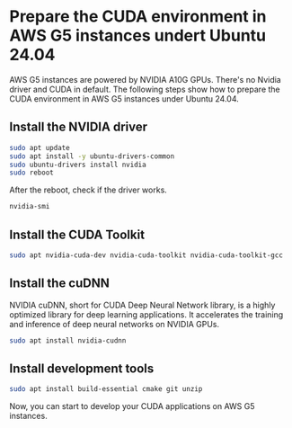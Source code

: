 # Prepare the CUDA environment in AWS G5 instances undert Ubuntu 24.04

AWS G5 instances are powered by NVIDIA A10G GPUs. There's no Nvidia driver and CUDA in default.
The following steps show how to prepare the CUDA environment in AWS G5 instances under Ubuntu 24.04.

## Install the NVIDIA driver
```bash
sudo apt update
sudo apt install -y ubuntu-drivers-common
sudo ubuntu-drivers install nvidia
sudo reboot
```

After the reboot, check if the driver works.
```bash
nvidia-smi
```

## Install the CUDA Toolkit
```bash
sudo apt nvidia-cuda-dev nvidia-cuda-toolkit nvidia-cuda-toolkit-gcc
```

## Install the cuDNN
NVIDIA cuDNN, short for CUDA Deep Neural Network library, is a highly optimized library for deep learning applications. It accelerates the training and inference of deep neural networks on NVIDIA GPUs.

```bash
sudo apt install nvidia-cudnn
```

## Install development tools
```bash
sudo apt install build-essential cmake git unzip
```

Now, you can start to develop your CUDA applications on AWS G5 instances.
